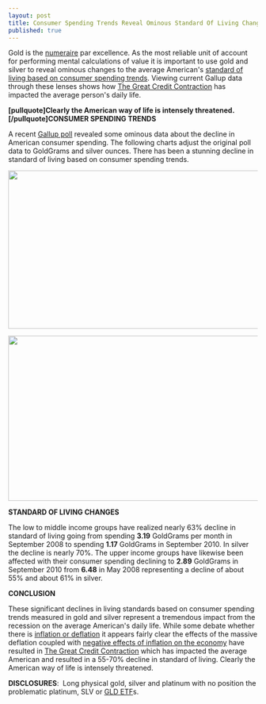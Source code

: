 ```yaml
---
layout: post
title: Consumer Spending Trends Reveal Ominous Standard Of Living Changes
published: true
---
```

<p>Gold is the <a title="numeraire" href="http://www.runtogold.com/2010/01/numeraire/" target="_blank">numeraire</a> par excellence. As the most reliable unit of account for performing mental calculations of value it is important to use gold and silver to reveal ominous changes to the average American's <a title="consumer spending trends standard of living" href="http://www.runtogold.com/2010/10/consumer-spending-trends-standard-of-living" target="_blank">standard of living based on consumer spending trends</a>. Viewing current Gallup data through these lenses shows how <a title="credit contraction" href="http://www.creditcontraction.com" target="_blank">The Great Credit Contraction</a> has impacted the average person's daily life.<img src="{{ site.baseurl }}/images/141010.jpg" border="0" alt="" width="1" height="1" /></p>
<p><strong>[pullquote]Clearly the American way of life is intensely threatened.[/pullquote]CONSUMER SPENDING TRENDS</strong></p>
<p>A recent <a title="gallup poll" href="http://www.gallup.com/poll/143651/Lower-Middle-Income-Spending-Lowest-January.aspx" target="_blank">Gallup poll</a> revealed some ominous data about the decline in American consumer spending. The following charts adjust the original poll data to GoldGrams and silver ounces. There has been a stunning decline in standard of living based on consumer spending trends.</p>
<p><img class="aligncenter" title="consumer spending trends" src="{{ site.baseurl }}/images/consumer-spending-low-2010.jpg" alt="" width="520" height="319" /></p>
<p><img class="aligncenter" title="consumer spending trends " src="{{ site.baseurl }}/images/consumer-spending-high-2010.jpg" alt="" width="520" height="333" /></p>
<p><strong>STANDARD OF LIVING CHANGES</strong></p>
<p>The low to middle income groups have realized nearly 63% decline in standard of living going from spending <strong>3.19</strong> GoldGrams per month in September 2008 to spending <strong>1.17</strong> GoldGrams in September 2010. In silver the decline is nearly 70%. The upper income groups have likewise been affected with their consumer spending declining to <strong>2.89</strong> GoldGrams in September 2010 from <strong>6.48</strong> in May 2008 representing a decline of about 55% and about 61% in silver.</p>
<p><strong>CONCLUSION</strong></p>
<p>These significant declines in living standards based on consumer spending trends measured in gold and silver represent a tremendous impact from the recession on the average American's daily life. While some debate whether there is <a title="inflation or deflation" href="http://www.runtogold.com/2009/07/inflation-with-gary-north-or-deflation-with-mish/" target="_blank">inflation or deflation</a> it appears fairly clear the effects of the massive deflation coupled with <a title="negative effects of inflation on economy" href="http://www.runtogold.com/2010/09/negative-effects-of-inflation-on-economy-monetary-policy/" target="_blank">negative effects of inflation on the economy</a> have resulted in <a title="credit contraction" href="http://www.creditcontraction.com" target="_blank">The Great Credit Contraction</a> which has impacted the average American and resulted in a 55-70% decline in standard of living. Clearly the American way of life is intensely threatened.</p>
<p><strong>DISCLOSURES</strong>:  Long physical gold, silver and platinum with no position the problematic platinum, SLV or <a title="gold etf" href="http://www.runtogold.com/2008/12/a-problem-with-gld-and-slv-etfs/" target="_blank">GLD ETF</a>s.</p>
